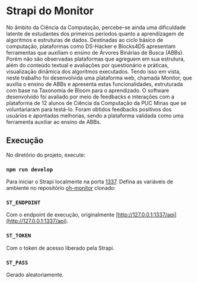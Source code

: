 # Strapi do Monitor

No âmbito da Ciência da Computação, percebe-se ainda uma dificuldade latente de estudantes dos primeiros períodos quanto a aprendizagem de algoritmos e estruturas de dados. Destinadas ao ciclo básico de computação, plataformas como DS-Hacker e Blocks4DS apresentam ferramentas que auxiliam o ensino de Árvores Binárias de Busca (ABBs). Porém não são observadas plataformas que agreguem em sua estrutura, além do conteúdo textual e avaliações por questionário e práticas, visualização dinâmica dos algoritmos executados. Tendo isso em vista, neste trabalho foi desenvolvida uma plataforma web, chamada Monitor, que auxilia o ensino de ABBs e apresenta estas funcionalidades, estruturada com base na Taxonomia de Bloom para o aprendizado. O software desenvolvido foi avaliado por meio de feedbacks e interações com a plataforma de 12 alunos de Ciência da Computação da PUC Minas que se voluntariaram para testá-lo. Foram obtidos feedbacks positivos dos usuários e apontadas melhorias, sendo a plataforma validada como uma ferramenta auxiliar ao ensino de ABBs.

## Execução

No diretório do projeto, execute:

### `npm run develop`

Para iniciar o Strapi localmente na porta [1337](http://127.0.0.1:1337/api). Defina as variáveis de ambiente no repositório [oh-monitor](https://github.com/nasciontem/oh-monitor) clonado:

### `ST_ENDPOINT`

Com o endpoint de execução, originalmente [http://127.0.0.1:1337/api](http://127.0.0.1:1337/api).

### `ST_TOKEN`

Com o token de acesso liberado pela Strapi.

### `ST_PASS`

Gerado aleatoriamente.
